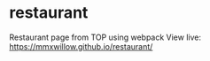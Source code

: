 # restaurant
Restaurant page from TOP using webpack
View live: https://mmxwillow.github.io/restaurant/
